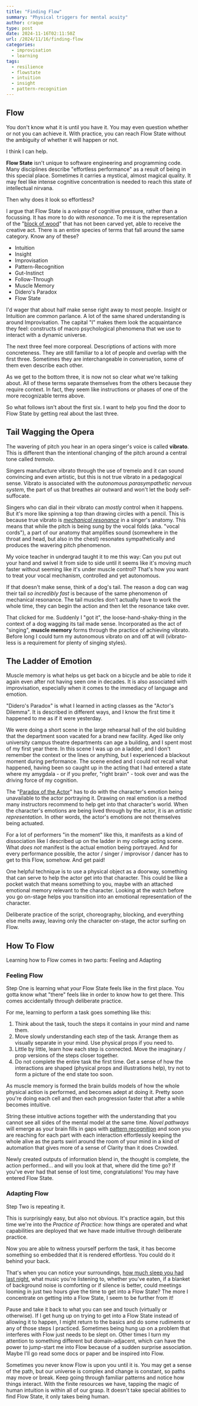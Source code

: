 ```yaml
---
title: "Finding Flow"
summary: "Physical triggers for mental acuity"
author: craque
type: post
date: 2024-11-16T02:11:50Z
url: /2024/11/16/finding-flow
categories:
  - improvisation
  - learning
tags:
  - resilience
  - flowstate
  - intuition
  - insight
  - pattern-recognition
---
```


## Flow

You don't know what it is until you have it. You may even question whether or not you can achieve it. With practice, you can reach Flow State without the ambiguity of whether it will happen or not.

I think I can help.

**Flow State** isn't unique to software engineering and programming code. Many disciplines describe "effortless performance" as a result of being in this special place. Sometimes it carries a mystical, almost magical quality. It may feel like intense cognitive concentration is needed to reach this state of intellectual nirvana.

Then why does it look so effortless?

I argue that Flow State is a _release_ of cognitive pressure, rather than a focussing. It has more to do with _resonance_. To me it is the representation of the "[block of wood](https://en.wikipedia.org/wiki/Pu_(Taoism))" that has not been carved yet, able to receive the creative act. There is an entire species of terms that fall around the same category. Know any of these?

- Intuition
- Insight
- Improvisation
- Pattern-Recognition
- Gut-Instinct
- Follow-Through
- Muscle Memory
- Didero's Paradox
- Flow State

I'd wager that about half make sense right away to most people. Insight or Intuition are common parlance. A lot of the same shared understanding is around Improvisation. The capital "I" makes them look the acquaintance they feel: constructs of macro psychological phenomena that we use to interact with a dynamic universe.

The next three feel more corporeal. Descriptions of actions with more concreteness. They are still familiar to a lot of people and overlap with the first three. Sometimes they are interchangeable in conversation, some of them even describe each other.

As we get to the bottom three, it is now not so clear what we're talking about. All of these terms separate themselves from the others because they require context. In fact, they seem like instructions or phases of one of the more recognizable terms above.

So what follows isn't about the first six. I want to help you find the door to Flow State by getting real about the last three.

## Tail Wagging the Opera

The wavering of pitch you hear in an opera singer's voice is called **vibrato**. This is different than the intentional changing of the pitch around a central tone called _tremolo_.

Singers manufacture vibrato through the use of tremelo and it can sound convincing and even artistic, but this is not true vibrato in a pedagogical sense. Vibrato is associated with the _autonomous parasympathetic nervous system_, the part of us that breathes air outward and won't let the body self-suffocate.

Singers who can dial in their vibrato can _mostly_ control when it happens. But it's more like spinning a top than drawing circles with a pencil. This is because true vibrato is [_mechanical resonance_](https://en.wikipedia.org/wiki/Mechanical_resonance) in a singer's anatomy. This means that while the pitch is being sung by the vocal folds (aka. "vocal cords"), a part of our anatomy that amplifies sound (somewhere in the throat and head, but also in the chest) resonates sympathetically and produces the wavering pitch phenomenon.

My voice teacher in undergrad taught it to me this way: Can you put out your hand and swivel it from side to side until it seems like it's moving _much_ faster without seeming like it's under muscle control? That's how you want to treat your vocal mechanism, controlled and yet autonomous.

If that doesn't make sense, think of a dog's tail. The reason a dog can wag their tail _so incredibly fast_ is because of the same phenomenon of mechanical resonance. The tail muscles don't actually have to work the whole time, they can begin the action and then let the resonance take over.

That clicked for me. Suddenly I "got it", the loose-hand-shaky-thing in the context of a dog wagging its tail made sense. Incorporated as the act of "singing", **muscle memory** forms through the practice of achieving vibrato. Before long I could turn my autonomous vibrato on and off at will (vibrato-less is a requirement for plenty of singing styles).

## The Ladder of Emotion

Muscle memory is what helps us get back on a bicycle and be able to ride it again even after not having seen one in decades. It is also associated with improvisation, especially when it comes to the immediacy of language and emotion.

"Didero's Paradox" is what I learned in acting classes as the "Actor's Dilemma". It is described in different ways, and I know the first time it happened to me as if it were yesterday.

We were doing a short scene in the large rehearsal hall of the old building that the department soon vacated for a brand new facility. Aged like only university campus theatre departments can age a building, and I spent most of my first year there. In this scene I was up on a ladder, and I don't remember the context or the lines or anything, but I experienced a blackout moment during performance. The scene ended and I could not recall what happened, having been so caught up in the acting that I had entered a state where my amygdala - or if you prefer, "right brain" - took over and was the driving force of my cognition.

The "[Paradox of the Actor](https://en.wikipedia.org/wiki/Paradox_of_the_Actor)" has to do with the character's emotion being unavailable to the actor portraying it. Drawing on real emotion is a method many instructors recommend to help get into that character's world. When the character's emotions are being lived through by the actor, it is an _artistic representation_. In other words, the actor's emotions are not themselves being actuated.

For a lot of performers "in the moment" like this, it manifests as a kind of dissociation like I described up on the ladder in my college acting scene. What _does  not_ manifest is the actual emotion being portrayed. And for every performance possible, the actor / singer / improvisor / dancer has to get to this Flow, somehow. And get paid!

One helpful technique is to use a physical object as a doorway, something that can serve to help the actor get into that character. This could be like a pocket watch that means something to you, maybe with an attached emotional memory relevant to the character. Looking at the watch before you go on-stage helps you transition into an emotional representation of the character.

Deliberate practice of the script, choreography, blocking, and everything else melts away, leaving only the character on-stage, the actor surfing on Flow.

## How To Flow

Learning how to Flow comes in two parts: Feeling and Adapting

### Feeling Flow

Step One is learning what _your_ Flow State feels like in the first place. You gotta know what "there" feels like in order to know how to get there. This comes accidentally through deliberate practice.

For me, learning to perform a task goes something like this:

1. Think about the task, touch the steps it contains in your mind and name them.
2. Move slowly understanding each step of the task. Arrange them as visually separate in your mind. Use physical props if you need to.
3. Little by little, learn how each step is connected. Move the imaginary / prop versions of the steps closer together.
4. Do not complete the entire task the first time. Get a sense of how the interactions are shaped (physical props and illustrations help), try not to form a picture of the end state too soon.

As muscle memory is formed the brain builds models of how the whole physical action is performed, and becomes adept at doing it. Pretty soon you're doing each cell and then each progression faster that after a while becomes intuitive.

String these intuitive actions together with the understanding that you cannot see all sides of the mental model at the same time. _Novel pathways_ will emerge as your brain fills in gaps with [pattern recognition](https://en.wikipedia.org/wiki/Pattern_recognition_(psychology)) and soon you are reaching for each part with each interaction effortlessly keeping the whole alive as the parts swirl around the room of your mind in a kind of automation that gives more of a sense of Clarity than it does Crowded.

Newly created outputs of information blend in, the thought is complete, the action performed... and will you look at that, where did the time go? If you've ever had that sense of lost time, congratulations! You may have entered Flow State.

### Adapting Flow

Step Two is repeating it.

This is surprisingly easy, but also not obvious. It's practice again, but this time we're into the _Practice of Practice_: how things are operated and what capabilities are deployed that we have made intuitive through deliberate practice.

Now you are able to witness yourself perform the task, it has become something so embedded that it is rendered effortless. You could do it behind your back.

That's when you can notice your surroundings, [how much sleep you had last night](https://www.nature.com/articles/s41562-024-01827-6), what music you're listening to, whether you've eaten, if a blanket of background noise is comforting or if silence is better, could meetings looming in just two hours give the time to get into a Flow State? The more I concentrate on getting into a Flow State, I seem to be further from it!

Pause and take it back to what you can see and touch (virtually or otherwise). If I get hung up on trying to get into a Flow State instead of allowing it to happen, I might return to the basics and do some rudiments or any of those steps I practiced. Sometimes being hung up on a problem that interferes with Flow just needs to be slept on. Other times I turn my attention to something different but domain-adjacent, which can have the power to jump-start me into Flow because of a sudden surprise association. Maybe I'll go read some docs or paper and be inspired into Flow.

Sometimes you never know Flow is upon you until it is. You may get a sense of the path, but our universe is complex and change is constant, so paths may move or break. Keep going through familiar patterns and notice how things interact. With the finite resources we have, tapping the magic of human intuition is within all of our grasp. It doesn't take special abilities to find Flow State, it only takes being human.
